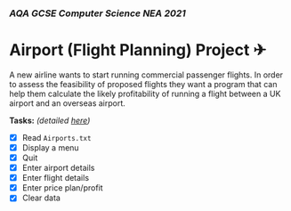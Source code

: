 ### *AQA GCSE Computer Science NEA 2021*
# Airport (Flight Planning) Project ✈

A new airline wants to start running commercial passenger flights. In order to assess the feasibility of proposed flights they want a program that can help them calculate the likely profitability of running a flight between a UK airport and an overseas airport.

**Tasks:** *(detailed [here](./Airport%20Project.pdf))*

- [x] Read `Airports.txt`
- [x] Display a menu
- [x] Quit
- [x] Enter airport details
- [x] Enter flight details
- [x] Enter price plan/profit
- [x] Clear data
